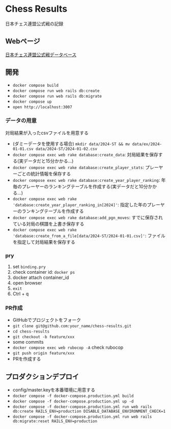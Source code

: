 # Chess Results
日本チェス連盟公式戦の記録

## Webページ
[日本チェス連盟公式戦データベース](https://results.japanchess.org)

## 開発
- `docker compose build`
- `docker compose run web rails db:create`
- `docker compose run web rails db:migrate`
- `docker compose up`
- `open http://localhost:3007`

### データの用意
対局結果が入ったcsvファイルを用意する

- (ダミーデータを使用する場合) `mkdir data/2024-ST && mv data/ex/2024-01-01.csv data/2024-ST/2024-01-02.csv`
- `docker compose exec web rake database:create_data`: 対局結果を保存する(実データだと15分かかる...)
- `docker compose exec web rake database:create_player_stats`: プレーヤーごとの統計情報を保存する
- `docker compose exec web rake database:create_year_player_ranking`: 年毎のプレーヤーのランキングテーブルを作成する(実データだと10分かかる...)
- `docker compose exec web rake 'database:create_year_player_ranking_in[2024]'`: 指定した年のプレーヤーのランキングテーブルを作成する
- `docker compose exec web rake database:add_pgn_moves`: すでに保存されている対局の棋譜を上書き保存する
- `docker compose exec web rake 'database:create_from_a_file[data/2024-ST/2024-01-01.csv]'`: ファイルを指定して対局結果を保存する

### pry
1. set `binding.pry`
1. check container id: `docker ps`
1. docker attach container_id
1. open browser
1. `exit`
1. Ctrl + q

### PR作成
- GitHubでプロジェクトをフォーク
- `git clone git@github.com:your_name/chess-results.git`
- `cd chess-results`
- `git checkout -b feature/xxx`
- some commits
- `docker compose exec web rubocop -A` check rubocop
- `git push origin feature/xxx`
- PRを作成する

## プロダクションデプロイ
- config/master.keyを本番環境に用意する
- `docker compose -f docker-compose.production.yml build`
- `docker compose -f docker-compose.production.yml up -d`
- `docker compose -f docker-compose.production.yml run web rails db:create RAILS_ENV=production DISABLE_DATABASE_ENVIRONMENT_CHECK=1`
- `docker compose -f docker-compose.production.yml run web rails db:migrate:reset RAILS_ENV=production`